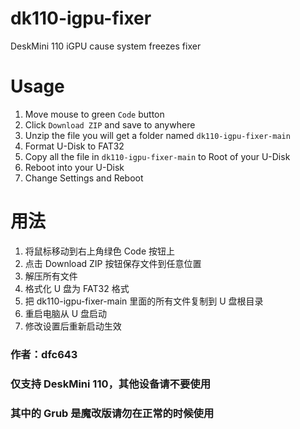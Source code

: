 # dk110-igpu-fixer
DeskMini 110 iGPU cause system freezes fixer

# Usage
1. Move mouse to green ```Code``` button
1. Click ```Download ZIP``` and save to anywhere
1. Unzip the file you will get a folder named ```dk110-igpu-fixer-main```
1. Format U-Disk to FAT32
1. Copy all the file in ```dk110-igpu-fixer-main``` to Root of your U-Disk
1. Reboot into your U-Disk
1. Change Settings and Reboot

# 用法
1. 将鼠标移动到右上角绿色 Code 按钮上
1. 点击 Download ZIP 按钮保存文件到任意位置
1. 解压所有文件
1. 格式化 U 盘为 FAT32 格式
1. 把 dk110-igpu-fixer-main 里面的所有文件复制到 U 盘根目录
1. 重启电脑从 U 盘启动
1. 修改设置后重新启动生效

### 作者：dfc643
### 仅支持 DeskMini 110，其他设备请不要使用
### 其中的 Grub 是魔改版请勿在正常的时候使用

